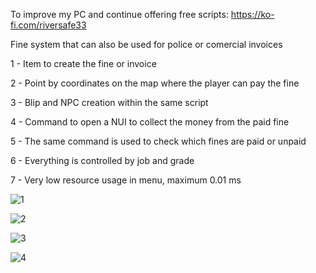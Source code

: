 To improve my PC and continue offering free scripts: https://ko-fi.com/riversafe33

Fine system that can also be used for police or comercial invoices 

1 - Item to create the fine or invoice 

2 - Point by coordinates on the map where the player can pay the fine 

3 - Blip and NPC creation within the same script 

4 - Command to open a NUI to collect the money from the paid fine 

5 - The same command is used to check which fines are paid or unpaid 

6 - Everything is controlled by job and grade

7 - Very low resource usage in menu, maximum 0.01 ms

![1](https://github.com/user-attachments/assets/645c1508-c68e-4e76-9139-a923c957d121)

![2](https://github.com/user-attachments/assets/b01456d3-8e0b-4d41-a486-79e7b07e9f15)

![3](https://github.com/user-attachments/assets/535257e1-a280-4b4b-84de-17263aef08c9)

![4](https://github.com/user-attachments/assets/f71d157a-181b-4237-9d4b-cc3f120d3b8d)
